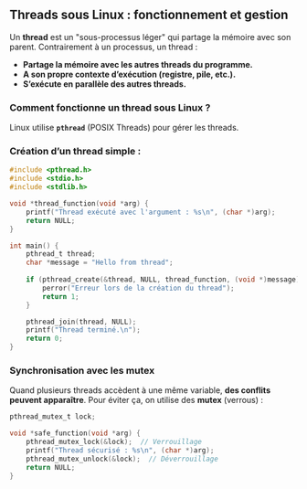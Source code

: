 ## Threads sous Linux : fonctionnement et gestion
Un **thread** est un "sous-processus léger" qui partage la mémoire avec son parent. Contrairement à un processus, un thread :
- **Partage la mémoire avec les autres threads du programme.**
- **A son propre contexte d’exécution (registre, pile, etc.).**
- **S’exécute en parallèle des autres threads.**

### Comment fonctionne un thread sous Linux ?
Linux utilise **`pthread`** (POSIX Threads) pour gérer les threads.

### Création d’un thread simple :
```c
#include <pthread.h>
#include <stdio.h>
#include <stdlib.h>

void *thread_function(void *arg) {
    printf("Thread exécuté avec l'argument : %s\n", (char *)arg);
    return NULL;
}

int main() {
    pthread_t thread;
    char *message = "Hello from thread";
    
    if (pthread_create(&thread, NULL, thread_function, (void *)message) != 0) {
        perror("Erreur lors de la création du thread");
        return 1;
    }

    pthread_join(thread, NULL);
    printf("Thread terminé.\n");
    return 0;
}
```

### Synchronisation avec les mutex
Quand plusieurs threads accèdent à une même variable, **des conflits peuvent apparaître**. Pour éviter ça, on utilise des **mutex** (verrous) :
```c
pthread_mutex_t lock;

void *safe_function(void *arg) {
    pthread_mutex_lock(&lock);  // Verrouillage
    printf("Thread sécurisé : %s\n", (char *)arg);
    pthread_mutex_unlock(&lock);  // Déverrouillage
    return NULL;
}
```